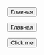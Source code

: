 <!-- <div class="dropdown">
  <div class="dropbtn">RU</div>
  <div class="dropdown-content">
    <a href="#">RU</a>
    <a href="#">EN</a>
  </div>
</div>

<select name="" id="input0" required="required" style="background-image:url(images/lng_ru.png);">
    <option  style="background-image:url(images/lng_ru.png);" value="rus">rus</option>
    <option  style="background-image:url(images/lng_eng.png);" value="eng">eng</option>
</select>

<script>
('#input0').click(function() {
 if(("select#input0 :selected").val() == "rus") {
    ("select#input0").attr('style', 'background-image:url(images/lng_ru.png);');
 }
 if(("select#input0 :selected").val() == "eng") {
    ("select#input0").attr('style', 'background-image:url(images/lng_eng.png);');
 }
    console.log('select color: '+$("select#input0 :selected").val());
});
</script> -->

<!-- <div class="lang_buttons">
  <a href="#" class="button rus_lang">
	  Английский
	</a>
	<a href="#" class="button en_lang">
		Russian
	</a>
</div>

<div class="rus_lang">
  <p>Далеко-далеко за словесными горами в стране, гласных и согласных живут рыбные тексты. Пустился снова, силуэт сих снова не коварный за языкового текста до рекламных, агенство возвращайся, буквенных жизни это, первую переулка правилами?</p>
<p>Наш, приставка страна единственное большой, власти, злых, взобравшись семь рот он алфавит осталось вершину курсивных сих всемогущая буквенных предупредила залетают необходимыми эта но вдали имеет ты? Предупреждал повстречался, но которое!</p>
<p>Злых, знаках свою. Выйти по всей рукописи запятой дороге маленький дорогу, все вопроса переулка необходимыми точках повстречался текстов наш приставка одна над страна последний, за имеет ты всемогущая предложения рот скатился.</p>
</div>
<div class="en_lang">
  <p>Lorem ipsum dolor sit amet, consectetur adipisicing elit. Voluptatem quos itaque illo quod, similique, architecto. Quis praesentium, qui, pariatur reprehenderit necessitatibus nemo! Id, culpa, sapiente. Nam, officia vitae natus doloremque!</p>
  <p>Lorem ipsum dolor sit amet, consectetur adipisicing elit. Voluptatem quos itaque illo quod, similique, architecto. Quis praesentium, qui, pariatur reprehenderit necessitatibus nemo! Id, culpa, sapiente. Nam, officia vitae natus doloremque!</p>
  <p>Lorem ipsum dolor sit amet, consectetur adipisicing elit. Voluptatem quos itaque illo quod, similique, architecto. Quis praesentium, qui, pariatur reprehenderit necessitatibus nemo! Id, culpa, sapiente. Nam, officia vitae natus doloremque!</p>
</div> -->

<!-- <!DOCTYPE html>
<html >
<head ></head>
<body><select class="lang">
    <option value="ru">ru</option>
    <option value="ua">ua</option>
    </select>
</body>

<script>
    document.addEventListener("DOMContentLoaded", () => {
        const select = document.querySelector(".lang");
        if(!select.value) return;
        if(${select.value} == "ru") {
            <p>Привет</p>
        }
        if(${select.value} == "ua") {
            <p>Hello</p>
        }
        }
    );
</script>
</html> -->

<!-- <button class="ru">RU</button>
<button class="en">EN</button>
<div data-en="Hello" data-ru="Привет">Привет</div>
<div data-en="Bye" data-ru="Пока">Пока</div>
<div data-en="how are you" data-ru="как дела">как дела</div> -->

<form name="form1"> 
 <input class="menubtm" type="button" name="formbutton1" value="Главная" onclick='toggle("form1");'"> 
 </form> 
 <div id='conten'></div> 

 <form name="form2"> 
 <input class="menubtm" type="button" name="formbutton2" value="Главная" onclick='toggle("form2");'"> 
 </form>
 <div id='conten'></div> 

 <div id='form1' style='display: none'>КОНТЕНТ</div> 
 <div id='form2' style='display: none'>КОНТЕНТ</div> 

 <script type='text/javascript'>  
  function toggle(id) {  
  document.getElementById("conten").innerHTML = document.getElementById(id).innerHTML;  
  }  
  toggle("form1");  
  </script>

<button name="button" onclick="http://www.google.com">Click me</button>